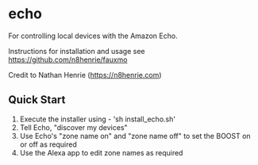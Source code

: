 # echo
For controlling local devices with the Amazon Echo.

Instructions for installation and usage see https://github.com/n8henrie/fauxmo

Credit to Nathan Henrie (https://n8henrie.com)


## Quick Start

1. Execute the installer using - 'sh install_echo.sh'
2. Tell Echo, "discover my devices"
3. Use Echo's "zone name on" and "zone name off" to set the BOOST on or off as required
4. Use the Alexa app to edit zone names as required

